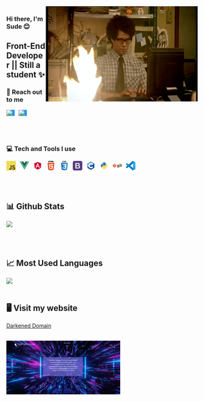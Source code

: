 <img src="giphy.gif" align="right" width="400" height="250">

### Hi there, I'm Sude :blush: 

## Front-End Developer || Still a student ✨


### :envelope_with_arrow: Reach out to me 

[<img width="22" src="https://unpkg.com/simple-icons@v8/icons/twitter.svg" align="left" style="background-color: #1D9BF0; margin-right: 10px" />][twitter]
[<img width="22" src="https://unpkg.com/simple-icons@v8/icons/linkedin.svg" align="left" style="background-color: #1D9BF0;" />][linkedin]
</br>
</br>
</br>
</br>

### :computer: Tech and Tools I use
<img src="https://raw.githubusercontent.com/github/explore/80688e429a7d4ef2fca1e82350fe8e3517d3494d/topics/javascript/javascript.png" width="25" height="25" style="margin-right: 10px" ><img src="https://raw.githubusercontent.com/github/explore/80688e429a7d4ef2fca1e82350fe8e3517d3494d/topics/vue/vue.png" width="25" height="25" style="margin-right: 10px" ><img src="https://raw.githubusercontent.com/github/explore/80688e429a7d4ef2fca1e82350fe8e3517d3494d/topics/angular/angular.png" width="25" height="25" style="margin-right: 10px" ><img src="https://raw.githubusercontent.com/github/explore/80688e429a7d4ef2fca1e82350fe8e3517d3494d/topics/html/html.png" width="25" height="25" style="margin-right: 10px" ><img src="https://raw.githubusercontent.com/github/explore/80688e429a7d4ef2fca1e82350fe8e3517d3494d/topics/css/css.png" width="25" height="25" style="margin-right: 10px" ><img src="https://raw.githubusercontent.com/github/explore/80688e429a7d4ef2fca1e82350fe8e3517d3494d/topics/bootstrap/bootstrap.png" width="25" height="25" style="margin-right: 10px" ><img src="https://raw.githubusercontent.com/github/explore/f3e22f0dca2be955676bc70d6214b95b13354ee8/topics/c/c.png" width="25" height="25" style="margin-right: 10px" ><img src="https://raw.githubusercontent.com/github/explore/bbd48b997e8d0bef63f676eca4da5e1f76487b56/topics/python/python.png" width="25" height="25" style="margin-right: 10px" ><img src="https://raw.githubusercontent.com/github/explore/f3e22f0dca2be955676bc70d6214b95b13354ee8/topics/git/git.png" width="25" height="25" style="margin-right: 10px" ><img src="https://raw.githubusercontent.com/github/explore/bbd48b997e8d0bef63f676eca4da5e1f76487b56/topics/visual-studio-code/visual-studio-code.png" width="25" height="25" style="margin-right: 10px" > 

</br>
<br>

## :bar_chart: Github Stats
<img src="https://github-readme-stats.vercel.app/api?username=sude-go&theme=midnight-purple&show_icons=true">

<br><br>
## :chart_with_upwards_trend: Most Used Languages
<img src="https://github-readme-stats.vercel.app/api/top-langs/?username=sude-go&layout=compact"><br><br>

## :desktop_computer: Visit my website
[Darkened Domain]<br><br>

[<img src="Darkenedomain.png" width="300px">][Darkened Domain]
<br>
<br>


[twitter]: https://twitter.com/mSudegk
[linkedin]: https://www.linkedin.com/in/sude-g%C3%B6k-2189a9219/?locale=en_US
[Darkened Domain]: https://www.darkenedomain.com/


